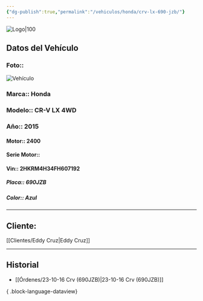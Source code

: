 ```yaml
---
{"dg-publish":true,"permalink":"/vehiculos/honda/crv-lx-690-jzb/"}
---
```


![Logo|100](http://drive.google.com/uc?export=view&id=137fl3TIZ0-PU8b-Pt0bsjclwHub_u78G)

## Datos del Vehículo 
### Foto:: 
![Vehículo](http://drive.google.com/uc?export=view&id=1rhlfGTpaa_RrKShOLfeUSlnrzpiUQRiL)

### Marca:: Honda 
### Modelo:: CR-V LX 4WD
### Año:: 2015
#### Motor:: 2400
#### Serie Motor:: 
#### Vin:: 2HKRM4H34FH607192
##### Placa:: 690JZB
##### Color:: Azul
---

## Cliente:

[[Clientes/Eddy Cruz\|Eddy Cruz]]

---

## Historial

- [[Órdenes/23-10-16 Crv (690JZB)\|23-10-16 Crv (690JZB)]]

{ .block-language-dataview} 